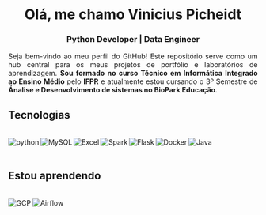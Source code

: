 <h1 align="center">Olá, me chamo Vinicius Picheidt</h1>
<h3 align="center">Python Developer | Data Engineer</h3>
<p align="justify">Seja bem-vindo ao meu perfil do GitHub! Este repositório serve como um hub central para os meus projetos de portfólio e laboratórios de aprendizagem. <b>Sou formado no curso Técnico em Informática Integrado ao Ensino Médio</b> pelo <b>IFPR</b> e atualmente estou cursando o 3º Semestre de <b>Ánalise e Desenvolvimento de sistemas no BioPark Educação</b>.</p>
<h2>Tecnologias</h2>
<div style="display: inline_bloc"><br/>
  <img align="left" alt="python" src="https://img.shields.io/badge/Python-3776AB?style=for-the-badge&logo=python&logoColor=white"/>
  <img align="left" alt="MySQL" src="https://img.shields.io/badge/MySQL-00000F?style=for-the-badge&logo=mysql&logoColor=white"/>
  <img align="left" alt="Excel" src="https://img.shields.io/badge/Microsoft_Excel-217346?style=for-the-badge&logo=microsoft-excel&logoColor=white"/>
  <img align="left" alt="Spark" src="https://img.shields.io/static/v1?style=for-the-badge&message=Apache+Spark&color=E25A1C&logo=Apache+Spark&logoColor=FFFFFF&label="/>
  <img align="left" alt="Flask" src="https://img.shields.io/badge/Flask-000000?style=for-the-badge&logo=flask&logoColor=white"/>
  <img align="left" alt="Docker" src="https://img.shields.io/badge/Docker-2496ED?style=for-the-badge&logo=docker&logoColor=white"/>
  <img align="left" alt="Java" src="https://img.shields.io/badge/Java-ED8B00?style=for-the-badge&logo=java&logoColor=white"/>
</div>
<br>
<br>
<h2>Estou aprendendo</h2>
<div style="display: inline_bloc"><br/>
  <img align="left" alt="GCP" src="https://img.shields.io/badge/Google_Cloud-4285F4?style=for-the-badge&logo=google-cloud&logoColor=white"/>
  <img align="left" alt="Airflow" src="https://img.shields.io/static/v1?style=for-the-badge&message=Apache+Airflow&color=017CEE&logo=Apache+Airflow&logoColor=FFFFFF&label="/>
</div>
